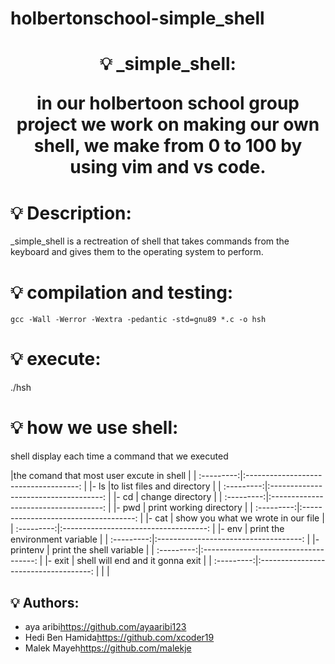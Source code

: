 # holbertonschool-simple_shell

<h1 align="center">
    💡 _simple_shell:

in our holbertoon school group project we work on making our own shell,
we make from 0 to 100 by using vim and vs code.

# 💡 Description:

_simple_shell is a rectreation of shell that takes commands from the keyboard 
and gives them to the operating system to perform.

# 💡 compilation and testing:

```{r mon_bloc, echo = FALSE, WARNING = TRUE}
gcc -Wall -Werror -Wextra -pedantic -std=gnu89 *.c -o hsh
```

# 💡 execute:

./hsh

# 💡 how we use shell:

shell display each time a command that we executed

|the comand that most user excute in shell           |
| :---------:|:------------------------------------: |
|- ls        |to list files and directory            |
| :---------:|:------------------------------------: |
|- cd        | change directory                      |
| :---------:|:------------------------------------: |
|- pwd       | print working directory               |
| :---------:|:------------------------------------: |
|- cat       | show you what we wrote in our file    |
| :---------:|:------------------------------------: |
|- env       | print the environment variable        |
| :---------:|:------------------------------------: |
|- printenv  | print the shell variable              |
| :---------:|:------------------------------------: |
|- exit      | shell will end and it gonna exit      |
| :---------:|:------------------------------------: |
|                                                    |

## 💡 Authors:

* aya aribi<https://github.com/ayaaribi123>
* Hedi Ben Hamida<https://github.com/xcoder19>
* Malek Mayeh<https://github.com/malekje>
